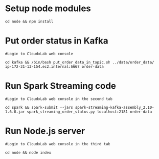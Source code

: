 # Setup node modules
```
cd node && npm install
```

# Put order status in Kafka

    #Login to CloudxLab web console

    cd kafka && /bin/bash put_order_data_in_topic.sh ../data/order_data/ ip-172-31-13-154.ec2.internal:6667 order-data


# Run Spark Streaming code

    #Login to CloudxLab web console in the second tab

    cd spark && spark-submit --jars spark-streaming-kafka-assembly_2.10-1.6.0.jar spark_streaming_order_status.py localhost:2181 order-data


# Run Node.js server

    #Login to CloudxLab web console in the third tab

    cd node && node index
